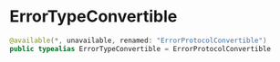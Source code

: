 # ErrorTypeConvertible

``` swift
@available(*, unavailable, renamed: "ErrorProtocolConvertible")
public typealias ErrorTypeConvertible = ErrorProtocolConvertible
```
